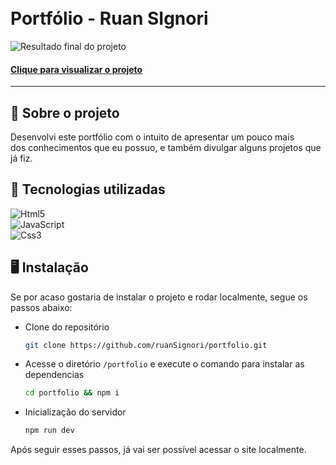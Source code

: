 <h1>
  <br>Portfólio - Ruan SIgnori
</h1>

![Resultado final do projeto](https://repository-images.githubusercontent.com/540972780/537df543-7337-4b17-b23d-9212db9960b9)

<h4><a href="https://ruansignori.tech">Clique para visualizar o projeto</a></h4>

---

## 📃 Sobre o projeto

Desenvolvi este portfólio com o intuito de apresentar um pouco mais </br>
dos conhecimentos que eu possuo, e também divulgar alguns projetos que já fiz.

## 💼 Tecnologias utilizadas

![Html5](https://img.shields.io/badge/HTML5-E34F26?style=for-the-badge&logo=html5&logoColor=white) <br>
![JavaScript](https://img.shields.io/badge/JavaScript-323330?style=for-the-badge&logo=javascript&logoColor=F7DF1E) <br>
![Css3](https://img.shields.io/badge/CSS3-1572B6?style=for-the-badge&logo=css3&logoColor=white)


## 🖥️ Instalação
Se por acaso gostaria de instalar o projeto e rodar localmente, segue os passos abaixo:

* Clone do repositório
  ```bash
  git clone https://github.com/ruanSignori/portfolio.git
  ```

* Acesse o diretório `/portfolio` e execute o comando para instalar as dependencias
  ```bash
  cd portfolio && npm i
  ```

* Inicialização do servidor
  ```bash
  npm run dev
  ```
Após seguir esses passos, já vai ser possível acessar o site localmente.